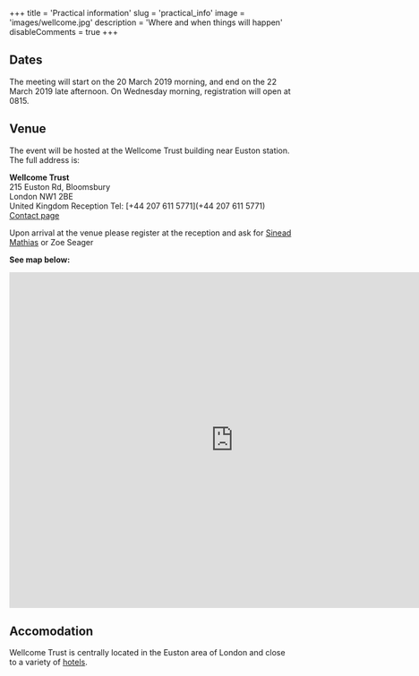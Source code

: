 +++
title = 'Practical information'
slug = 'practical_info'
image = 'images/wellcome.jpg'
description = 'Where and when things will happen'
disableComments = true
+++


## Dates

The meeting will start on the 20 March 2019 morning, and end on the 22 March
2019 late afternoon. On Wednesday morning, registration will open at 0815. 


## Venue

The event will be hosted at the Wellcome Trust building near Euston station. The
full address is:

**Wellcome Trust**<br>
215 Euston Rd, Bloomsbury<br>
London NW1 2BE<br>
United Kingdom
Reception Tel: [+44 207 611 5771](+44 207 611 5771)
[Contact page](https://wellcome.ac.uk/about-us/contact-us)

Upon arrival at the venue please register at the reception and ask for [Sinead Mathias](s.mathias@wellcome.ac.uk) or Zoe Seager



**See map below:**

<iframe src="https://www.google.com/maps/embed?pb=!1m18!1m12!1m3!1d2482.3203016954394!2d-0.13723688422933483!3d51.52568477963803!2m3!1f0!2f0!3f0!3m2!1i1024!2i768!4f13.1!3m3!1m2!1s0x48761b25ff1f7005%3A0x1d6fef0930000765!2s215+Euston+Rd%2C+Kings+Cross%2C+London+NW1+2BF%2C+UK!5e0!3m2!1sen!2sch!4v1548949251802" width="800" height="600" frameborder="1" style="border:0" allowfullscreen></iframe>



## Accomodation

Wellcome Trust is centrally located in the Euston area of London and close to a variety of [hotels](https://goo.gl/maps/4agrqVPmoxM2). 

